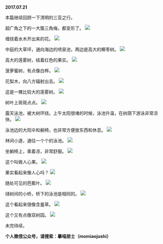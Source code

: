 
          
**2017.07.21**

本篇继续回顾一下清明的三亚之行。

超广角之下的一大簇三角梅，都变形了。
![](https://mmbiz.qlogo.cn/mmbiz_jpg/uDI3FLln00bmibFnmBgaib6MYvte6Ro1kNX4kZCtwL42vJkftZnxA9ia1uhzrNpIWyOdfrJpQ8fg0Oc50SppKQgicQ/0?wx_fmt=jpeg)


缠绕着水木开出来的花。
![](https://mmbiz.qlogo.cn/mmbiz_jpg/uDI3FLln00bmibFnmBgaib6MYvte6Ro1kNfm0dr6YVQHlpWd8MOSf5uZOclDnZl0uo4JPV5xnibcSJO30PTDn5Gmg/0?wx_fmt=jpeg)


中庭的大草坪，通向海边的喷泉池，两边是高大的椰枣树。
![](https://mmbiz.qlogo.cn/mmbiz_jpg/uDI3FLln00bmibFnmBgaib6MYvte6Ro1kNq0FoVVDTDOhiar8sh7h3zVYTTMm3RoBmATbUE6JIiciceOibXib3tMy1k3w/0?wx_fmt=jpeg)


高大的莲雾树，结着红色的果实。
![](https://mmbiz.qlogo.cn/mmbiz_jpg/uDI3FLln00bmibFnmBgaib6MYvte6Ro1kNM53xcpceibMz3miapGOUc4WNU89OnRe70EGoGIGCX6yT9aA8cibhM4bXA/0?wx_fmt=jpeg)


菠萝蜜树，有点像白桦。
![](https://mmbiz.qlogo.cn/mmbiz_jpg/uDI3FLln00bmibFnmBgaib6MYvte6Ro1kN3yWLQrpo6CMjABG4JkVJP20w2VWGLFmxibibIMZ0qHkeh2VKtZ3mdicpQ/0?wx_fmt=jpeg)


花梨木，向八方辐射出去。
![](https://mmbiz.qlogo.cn/mmbiz_jpg/uDI3FLln00bmibFnmBgaib6MYvte6Ro1kNib1kgXpeeYRECCLPqylwr8tu44pvm0NVCQLTA0Xy2s0ic770s2G1WmtA/0?wx_fmt=jpeg)


这是一棵比较大的莲雾树。
![](https://mmbiz.qlogo.cn/mmbiz_jpg/uDI3FLln00bmibFnmBgaib6MYvte6Ro1kNBehPQ7WjSvGwRFDKVsiaYfHsdPstVmp4lnUxibAnyBTyjMhB2icYOkrUQ/0?wx_fmt=jpeg)


树叶上斑斑点点。
![](https://mmbiz.qlogo.cn/mmbiz_jpg/uDI3FLln00bmibFnmBgaib6MYvte6Ro1kNfpQibgSf7G4z5FEEccbPtGbFMtZIg7zhcEUBEoh8VBiaABUNibs68wia1A/0?wx_fmt=jpeg)


露天泳池，被大树环绕。上午太阳很堵的时候，泳池升温，在树荫下游泳非常凉快。
![](https://mmbiz.qlogo.cn/mmbiz_jpg/uDI3FLln00bmibFnmBgaib6MYvte6Ro1kN6noarDmkGMnia4jAPZRUJL0XYcKXZ6AFXIIs1a7C3Z1ncgBaMIj8uew/0?wx_fmt=jpeg)


泳池边的大阳伞和躺椅，也非常方便放东西和休息。
![](https://mmbiz.qlogo.cn/mmbiz_jpg/uDI3FLln00bmibFnmBgaib6MYvte6Ro1kNKEjViaOOF9sdIxN4NlnPB0dWu79X8wtqfYZvzambo0QFSyMG6ftVorA/0?wx_fmt=jpeg)


林间小道，通往一个个的泳池。
![](https://mmbiz.qlogo.cn/mmbiz_jpg/uDI3FLln00bmibFnmBgaib6MYvte6Ro1kNC0SfNt26XAwtla0srZLibufC7gicHEpglA77LbW7uexlbfZ48JdhlOiaQ/0?wx_fmt=jpeg)


坐躺椅上，乘着凉，非常舒服。
![](https://mmbiz.qlogo.cn/mmbiz_jpg/uDI3FLln00bmibFnmBgaib6MYvte6Ro1kN6icpjyT96WdLgSybb0uMW44RBGiakd932qYUEH6xicdfINo9TyxZ2PxZQ/0?wx_fmt=jpeg)


这个叫做人心果。
![](https://mmbiz.qlogo.cn/mmbiz_jpg/uDI3FLln00bmibFnmBgaib6MYvte6Ro1kNPDt4jp01AHYpWCx8Jdz5ly2WmQcq6PmiaAugeX5XCl1LNznobNEVp2w/0?wx_fmt=jpeg)


果实看起来像人心吗？
![](https://mmbiz.qlogo.cn/mmbiz_jpg/uDI3FLln00bmibFnmBgaib6MYvte6Ro1kNrRb1iakvyepxEEDzdqTpTaZXLh1FIAmzjE1MRoY3D6iaFJjrnD0QuPTQ/0?wx_fmt=jpeg)


随处可见的芭蕉叶。
![](https://mmbiz.qlogo.cn/mmbiz_jpg/uDI3FLln00bmibFnmBgaib6MYvte6Ro1kNz04yaicf7fGqDeMkBiaLHibaJyOiaMLmaULQVnshTA2qNYJRDrQdGksRkA/0?wx_fmt=jpeg)


绿树间的小桥，桥下的泳池是相同的。
![](https://mmbiz.qlogo.cn/mmbiz_jpg/uDI3FLln00bmibFnmBgaib6MYvte6Ro1kNibouiccvKrQ0q9NW4ytK7149oIqEHTjkJgjUYH1lf6HMaLpG4V4o5ytg/0?wx_fmt=jpeg)


这个看起来很像含羞草。
![](https://mmbiz.qlogo.cn/mmbiz_jpg/uDI3FLln00bmibFnmBgaib6MYvte6Ro1kNnbg4Q2OBS23LI1GypRJtb2xcf2D14fRGZaTTwnsWIP8X6GlH8WBhGA/0?wx_fmt=jpeg)


这个又有点像双树园。
![](https://mmbiz.qlogo.cn/mmbiz_jpg/uDI3FLln00bmibFnmBgaib6MYvte6Ro1kNibGLQcVuPVP1NycIrB0DnRLyRhoHS8LFpHXDkf2j0wQiacTZjRKaIicFQ/0?wx_fmt=jpeg)


未完待续。


**个人微信公众号，请搜索：摹喵居士（momiaojushi）**

        